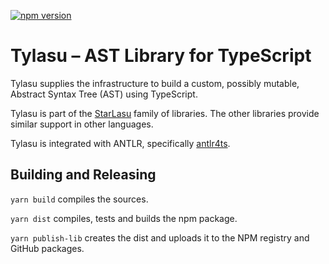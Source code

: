 [![npm version](https://badge.fury.io/js/%40strumenta%2Ftylasu.svg)](https://badge.fury.io/js/%40strumenta%2Ftylasu)

# Tylasu – AST Library for TypeScript

Tylasu supplies the infrastructure to build a custom, possibly mutable, Abstract Syntax Tree (AST) using TypeScript.

Tylasu is part of the [StarLasu](https://github.com/Strumenta/StarLasu) family of libraries. The other libraries provide
similar support in other languages.

Tylasu is integrated with ANTLR, specifically [antlr4ts](https://github.com/tunnelvisionlabs/antlr4ts).

## Building and Releasing

`yarn build` compiles the sources.

`yarn dist` compiles, tests and builds the npm package.

`yarn publish-lib` creates the dist and uploads it to the NPM registry and GitHub packages.